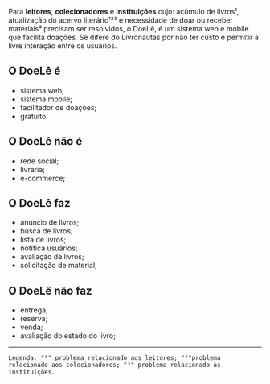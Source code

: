 Para **leitores**, **colecionadores** e **instituições** cujo: acúmulo de livros¹, atualização 
do acervo literário¹²³ e necessidade de doar ou receber materiais³ precisam ser resolvidos, o DoeLê, é
um sistema web e mobile que facilita doações. Se difere do Livronautas por não ter custo
e permitir a livre interação entre os usuários.

## O DoeLê é

- sistema web;
- sistema mobile;
- facilitador de doações;
- gratuito.

## O DoeLê não é

- rede social;
- livraria;
- e-commerce;

## O DoeLê faz

- anúncio de livros;
- busca de livros;
- lista de livros;
- notifica usuários;
- avaliação de livros;
- solicitação de material;

## O DoeLê não faz

- entrega;
- reserva;
- venda;
- avaliação do estado do livro;
___

`Legenda: "¹" problema relacionado aos leitores; "²"problema relacionado aos colecionadores; "³" problema relacionado às instituições.`